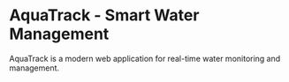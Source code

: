 # AquaTrack - Smart Water Management

AquaTrack is a modern web application for real-time water monitoring and management.
